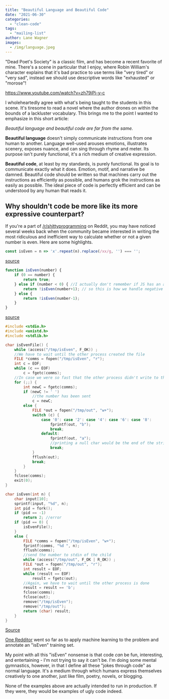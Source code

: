```yaml
---
title: "Beautiful Language and Beautiful Code"
date: "2021-06-30"
categories: 
  - "clean-code"
tags: 
  - "mailing-list"
author: Lane Wagner
images:
  - /img/language.jpeg
---
```


"Dead Poet's Society" is a classic film, and has become a recent favorite of mine. There's a scene in particular that I enjoy, where Robin William's character explains that it's bad practice to use terms like "very tired" or "very sad", instead we should use descriptive words like "exhausted" or "morose"!

https://www.youtube.com/watch?v=zh79iPi-y-c

I wholeheartedly agree with what's being taught to the students in this scene. It's tiresome to read a novel where the author drones on within the bounds of a lackluster vocabulary. This brings me to the point I wanted to emphasize in this short article:

_Beautiful language and beautiful code are far from the same._

**Beautiful language** doesn't simply communicate instructions from one human to another. Language well-used arouses emotions, illustrates scenery, exposes nuance, and can sing through rhyme and meter. Its purpose isn't purely functional, it's a rich medium of creative expression.

**Beautiful code**, at least by my standards, is purely functional. Its goal is to communicate exactly what it does. Emotion, motif, and narrative be damned. Beautiful code should be written so that machines carry out the instructions as efficiently as possible, and humans grok the instructions as easily as possible. The ideal piece of code is perfectly efficient and can be understood by any human that reads it.

## Why shouldn't code be more like its more expressive counterpart?

If you're a part of [/r/shittyprogramming](https://www.reddit.com/r/shittyprogramming/) on Reddit, you may have noticed several weeks back when the community became interested in writing the most ridiculous and inefficient way to calculate whether or not a given number is even. Here are some highlights.

```js
const isEven = n => 'x'.repeat(n).replace(/xx/g, '') === '';
```

[source](https://www.reddit.com/r/shittyprogramming/comments/ntzyg0/iseven_with_regex_in_javascript/)

```js
function isEven(number) {
	if (0 == number) {
		return true;
	} else if (number < 0) { //I actually don't remember if JS has an absolute value function,
		return !isEven(number+1); // so this is how we handle negative numbers
	} else {
		return !isEven(number-1);
	}
}
```

[source](https://www.reddit.com/r/shittyprogramming/comments/ntmmc6/my_own_iseven_submission/)

```C++
#include <stdio.h>
#include <unistd.h>
#include <stdlib.h>

char isEvenFile() {
	while (access("/tmp/isEven", F_OK)) ;
	//We have to wait until the other process created the file
	FILE *comms = fopen("/tmp/isEven", "r");
	int c = EOF;
	while (c == EOF)
		c = fgetc(comms);
	//In case we were so fast that the other process didn't write to the file
	for (;;) {
		int newC = fgetc(comms);
		if (newC != ' ')
			//the number has been sent
			c = newC;
		else {
			FILE *out = fopen("/tmp/out", "w+");
			switch (c) {
				case '0': case '2': case '4': case '6': case '8':
					fprintf(out, "b");
					break;
				default:
					fprintf(out, "a");
					//printing a null char would be the end of the string.
					break;
			}
			fflush(out);
			break;
		}
	}
	fclose(comms);
	exit(0);
}

char isEven(int n) {
	char input[10];
	sprintf(input, "%d", n);
	int pid = fork();
	if (pid == -1)
		return 2; //error
	if (pid == 0) {
		isEvenFile();
	}
	else {
		FILE *comms = fopen("/tmp/isEven", "w+");
		fprintf(comms, "%d ", n);
		fflush(comms);
		//send the number to stdin of the child
		while (access("/tmp/out", F_OK | R_OK)) ;
		FILE *out = fopen("/tmp/out", "r");
		int result = EOF;
		while (result == EOF)
			result = fgetc(out);
		//Again, we have to wait until the other process is done
		result = result == 'b';
		fclose(comms);
		fclose(out);
		remove("/tmp/isEven");
		remove("/tmp/out");
		return (char) result;
	}
}
```

[Source](https://www.reddit.com/r/shittyprogramming/comments/nsxeok/ultra_fast_iseven_function/)

[One Redditor](https://www.reddit.com/r/shittyprogramming/comments/nxsxcy/iseven_training_data/) went so far as to apply machine learning to the problem and annotate an "isEven" training set.

My point with all this "isEven" nonsense is that code _can_ be fun, interesting, and entertaining - I'm not trying to say it can't be. I'm doing some mental gymnastics, however, in that I define all these "jokes through code" as normal language. It's a medium through which humans express themselves creatively to one another, just like film, poetry, novels, or blogging.

None of the examples above are actually intended to run in production. If they were, they would be examples of ugly code indeed.
